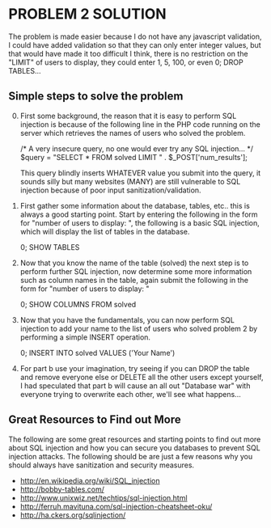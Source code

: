PROBLEM 2 SOLUTION
==================

The problem is made easier because I do not have any javascript validation, I could
have added validation so that they can only enter integer values, but that would have
made it too difficult I think, there is no restriction on the "LIMIT" of users to
display, they could enter 1, 5, 100, or even 0; DROP TABLES...


Simple steps to solve the problem
----------------------------------

0.  First some background, the reason that it is easy to perform SQL injection 
    is because of the following line in the PHP code running on the server which 
    retrieves the names of users who solved the problem.

     /* A very insecure query, no one would ever try any SQL injection... */
    $query = "SELECT * FROM solved LIMIT " . $_POST['num_results'];

    This query blindly inserts WHATEVER value you submit into the query, it sounds
    silly but many websites (MANY) are still vulnerable to SQL injection because of
    poor input sanitization/validation.

1.  First gather some information about the database, tables, etc.. this is always
    a good starting point. Start by entering the following in the form for "number of 
    users to display: ", the following is a basic SQL injection, which will display the 
    list of tables in the database.

      0; SHOW TABLES

2.  Now that you know the name of the table (solved) the next step is to perform
    further SQL injection, now determine some more information such as column names
    in the table, again submit the following in the form for "number of 
    users to display: "

    0; SHOW COLUMNS FROM solved

3.  Now that you have the fundamentals, you can now perform SQL injection to add your
    name to the list of users who solved problem 2 by performing a simple INSERT
    operation.

    0; INSERT INTO solved VALUES ('Your Name')

4.  For part b use your imagination, try seeing if you can DROP the table and 
    remove everyone else or DELETE all the other users except yourself, I had
    speculated that part b will cause an all out "Database war" with everyone
    trying to overwrite each other, we'll see what happens...    


Great Resources to Find out More
--------------------------------

The following are some great resources and starting points to find out more about
SQL injection and how you can secure you databases to prevent SQL injection attacks.
The following should be are just a few reasons why you should always have 
sanitization and security measures.
* http://en.wikipedia.org/wiki/SQL_injection
* http://bobby-tables.com/
* http://www.unixwiz.net/techtips/sql-injection.html
* http://ferruh.mavituna.com/sql-injection-cheatsheet-oku/
* http://ha.ckers.org/sqlinjection/